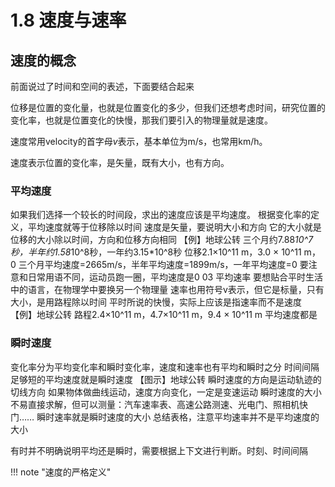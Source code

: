 # 1.8 速度与速率

## 速度的概念
前面说过了时间和空间的表述，下面要结合起来

位移是位置的变化量，也就是位置变化的多少，但我们还想考虑时间，研究位置的变化率，也就是位置变化的快慢，那我们要引入的物理量就是速度。

速度常用velocity的首字母$v$表示，基本单位为m/s，也常用km/h。

速度表示位置的变化率，是矢量，既有大小，也有方向。

### 平均速度
如果我们选择一个较长的时间段，求出的速度应该是平均速度。
根据变化率的定义，平均速度就等于位移除以时间
速度是矢量，要说明大小和方向
它的大小就是位移的大小除以时间，方向和位移方向相同
【例】地球公转
三个月约7.88*10^7秒，半年约1.58*10^8秒，一年约3.15*10^8秒
位移2.1×10^11 m，3.0 × 10^11 m，0
三个月平均速度=2665m/s，半年平均速度=1899m/s，一年平均速度=0
要注意和日常用语不同，运动员跑一圈，平均速度是0
03 平均速率
要想贴合平时生活中的语言，在物理学中要换另一个物理量
速率也用符号v表示，但它是标量，只有大小，是用路程除以时间
平时所说的快慢，实际上应该是指速率而不是速度
【例】地球公转
路程2.4×10^11 m，4.7×10^11 m，9.4 × 10^11 m
平均速度都是

### 瞬时速度
变化率分为平均变化率和瞬时变化率，速度和速率也有平均和瞬时之分
时间间隔足够短的平均速度就是瞬时速度
【图示】地球公转
瞬时速度的方向是运动轨迹的切线方向
如果物体做曲线运动，速度方向变化，一定是变速运动
瞬时速度的大小不易直接求解，但可以测量：汽车速率表、高速公路测速、光电门、照相机快门……
瞬时速率就是瞬时速度的大小
总结表格，注意平均速率并不是平均速度的大小

有时并不明确说明平均还是瞬时，需要根据上下文进行判断。时刻、时间间隔

!!! note "速度的严格定义"
